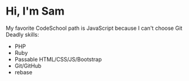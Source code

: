Hi, I'm Sam
============
My favorite CodeSchool path is JavaScript because I can't choose Git
Deadly skills:
* PHP
* Ruby
* Passable HTML/CSS/JS/Bootstrap
* Git/GitHub
* rebase